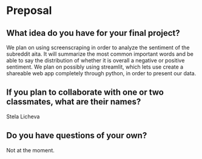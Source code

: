 # Preposal

## What idea do you have for your final project?

We plan on using screenscraping in order to analyze the sentiment of the subreddit aita. It will summarize the most common important words and be able to say the distribution of whether it is overall a negative or positive sentiment. We plan on possibly using streamlit, which lets use create a shareable web app completely through python, in order to present our data.

## If you plan to collaborate with one or two classmates, what are their names?

Stela Licheva

## Do you have questions of your own?

Not at the moment.

